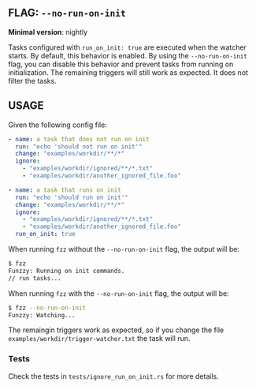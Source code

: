 ## FLAG: `--no-run-on-init` 

**Minimal version**: nightly

Tasks configured with `run_on_init: true` are executed when the watcher starts. By default, this behavior is enabled.
By using the `--no-run-on-init` flag, you can disable this behavior and prevent tasks from running on initialization.
The remaining triggers will still work as expected. It does not filter the tasks.

## USAGE

Given the following config file:
```yaml
- name: a task that does not run on init
  run: "echo 'should not run on init'"
  change: "examples/workdir/**/*"
  ignore:
    - "examples/workdir/ignored/**/*.txt"
    - "examples/workdir/another_ignored_file.foo"

- name: a task that runs on init
  run: "echo 'should run on init'"
  change: "examples/workdir/**/*"
  ignore:
    - "examples/workdir/ignored/**/*.txt"
    - "examples/workdir/another_ignored_file.foo"
  run_on_init: true
```

When running `fzz` without the `--no-run-on-init` flag, the output will be:

```bash
$ fzz
Funzzy: Running on init commands.
// run tasks...

```

When running `fzz` with the `--no-run-on-init` flag, the output will be:

```bash
$ fzz --no-run-on-init
Funzzy: Watching...
```

The remaingin triggers work as expected, so if you change the file `examples/workdir/trigger-watcher.txt` the task will run.

### Tests

Check the tests in `tests/ignore_run_on_init.rs` for more details.
